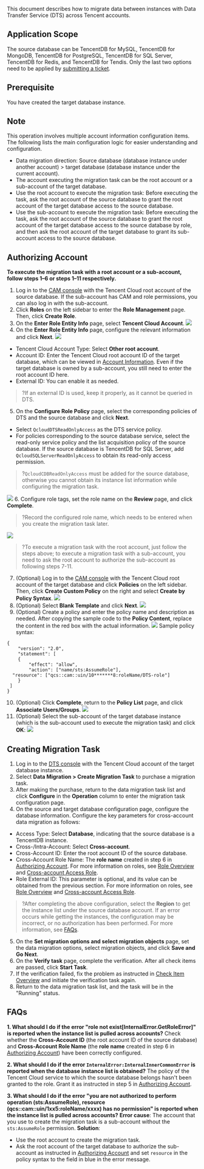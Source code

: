 This document describes how to migrate data between instances with Data Transfer Service (DTS) across Tencent accounts.

## Application Scope
The source database can be TencentDB for MySQL, TencentDB for MongoDB, TencentDB for PostgreSQL, TencentDB for SQL Server, TencentDB for Redis, and TencentDB for Tendis. Only the last two options need to be applied by [submitting a ticket](https://console.cloud.tencent.com/workorder/category).

## Prerequisite
You have created the target database instance.

## Note
This operation involves multiple account information configuration items. The following lists the main configuration logic for easier understanding and configuration.
- Data migration direction: Source database (database instance under another account) > target database (database instance under the current account).
- The account executing the migration task can be the root account or a sub-account of the target database.
 - Use the root account to execute the migration task: Before executing the task, ask the root account of the source database to grant the root account of the target database access to the source database.
 - Use the sub-account to execute the migration task: Before executing the task, ask the root account of the source database to grant the root account of the target database access to the source database by role, and then ask the root account of the target database to grant its sub-account access to the source database.

[](id:SQZH)
## Authorizing Account
**To execute the migration task with a root account or a sub-account, follow steps 1–6 or steps 1–11 respectively.**
1. Log in to the [CAM console](https://console.cloud.tencent.com/cam/role) with the Tencent Cloud root account of the source database. If the sub-account has CAM and role permissions, you can also log in with the sub-account.
2. Click **Roles** on the left sidebar to enter the **Role Management** page. Then, click **Create Role**.
3. On the **Enter Role Entity Info** page, select **Tencent Cloud Account**.
![](https://staticintl.cloudcachetci.com/yehe/backend-news/tQVE421_1.png)
4. On the **Enter Role Entity Info** page, configure the relevant information and click **Next**.
![](https://staticintl.cloudcachetci.com/yehe/backend-news/4XDh257_2.png)
 - Tencent Cloud Account Type: Select **Other root account**.
 - Account ID: Enter the Tencent Cloud root account ID of the target database, which can be viewed in [Account Information](https://console.cloud.tencent.com/developer). Even if the target database is owned by a sub-account, you still need to enter the root account ID here.
 - External ID: You can enable it as needed.
>?If an external ID is used, keep it properly, as it cannot be queried in DTS.
5. On the **Configure Role Policy** page, select the corresponding policies of DTS and the source database and click **Next**.
 - Select `QcloudDTSReadOnlyAccess` as the DTS service policy.
 - For policies corresponding to the source database service, select the read-only service policy and the list acquisition policy of the source database.
 If the source database is TencentDB for SQL Server, add `QcloudSQLServerReadOnlyAccess` to obtain its read-only access permission.
>?`QcloudCDBReadOnlyAccess` must be added for the source database, otherwise you cannot obtain its instance list information while configuring the migration task.
>
![](https://staticintl.cloudcachetci.com/yehe/backend-news/5yQt340_3.png)
6. Configure role tags, set the role name on the **Review** page, and click **Complete**.
>?Record the configured role name, which needs to be entered when you create the migration task later.
>
![](https://staticintl.cloudcachetci.com/yehe/backend-news/jvpM496_4.png)
>?To execute a migration task with the root account, just follow the steps above; to execute a migration task with a sub-account, you need to ask the root account to authorize the sub-account as following steps 7-11.
7. (Optional) Log in to the [CAM console](https://console.cloud.tencent.com/cam/role) with the Tencent Cloud root account of the target database and click **Policies** on the left sidebar. Then, click **Create Custom Policy** on the right and select **Create by Policy Syntax**.
![](https://staticintl.cloudcachetci.com/yehe/backend-news/WvJP179_5.png)
8. (Optional) Select **Blank Template** and click **Next**.
![](https://staticintl.cloudcachetci.com/yehe/backend-news/8QQh962_6.png)
9. (Optional) Create a policy and enter the policy name and description as needed. After copying the sample code to the **Policy Content**, replace the content in the red box with the actual information.
![](https://staticintl.cloudcachetci.com/yehe/backend-news/cBPU035_7.png)
Sample policy syntax:
```
{
    "version": "2.0",
    "statement": [
    {
        "effect": "allow",
        "action": ["name/sts:AssumeRole"],
  "resource": ["qcs::cam::uin/10*******8:roleName/DTS-role"]
    }
 ]
}
```
10. (Optional) Click **Complete**, return to the **Policy List** page, and click **Associate Users/Groups**.
![](https://staticintl.cloudcachetci.com/yehe/backend-news/TQ3A110_8.png)
11. (Optional) Select the sub-account of the target database instance (which is the sub-account used to execute the migration task) and click **OK**:
![](https://staticintl.cloudcachetci.com/yehe/backend-news/eYky851_9.png)

## Creating Migration Task
1. Log in to the [DTS console](https://console.cloud.tencent.com/dts/overview) with the Tencent Cloud account of the target database instance.
2. Select **Data Migration > Create Migration Task** to purchase a migration task.
3. After making the purchase, return to the data migration task list and click **Configure** in the **Operation** column to enter the migration task configuration page.
4. On the source and target database configuration page, configure the database information.
Configure the key parameters for cross-account data migration as follows:
 - Access Type: Select **Database**, indicating that the source database is a TencentDB instance.
 - Cross-/Intra-Account: Select **Cross-account**.
 - Cross-Account ID: Enter the root account ID of the source database.
 - Cross-Account Role Name: The **role name** created in step 6 in [Authorizing Account](#SQZH). For more information on roles, see [Role Overview](https://intl.cloud.tencent.com/document/product/598/19420) and [Cross-account Access Role](https://intl.cloud.tencent.com/document/product/1150/47148).
 - Role External ID: This parameter is optional, and its value can be obtained from the previous section. For more information on roles, see [Role Overview](https://intl.cloud.tencent.com/document/product/598/19420) and [Cross-account Access Role](https://intl.cloud.tencent.com/document/product/1150/47148).
 >?After completing the above configuration, select the **Region** to get the instance list under the source database account. If an error occurs while getting the instances, the configuration may be incorrect, or no authorization has been performed. For more information, see [FAQs](#CJWT).
5. On the **Set migration options and select migration objects** page, set the data migration options, select migration objects, and click **Save and Go Next**.
6. On the **Verify task** page, complete the verification. After all check items are passed, click **Start Task**.
7. If the verification failed, fix the problem as instructed in [Check Item Overview](https://intl.cloud.tencent.com/document/product/571/42551) and initiate the verification task again.
8. Return to the data migration task list, and the task will be in the "Running" status.

[](id:CJWT)
## FAQs
**1. What should I do if the error "role not exist[InternalError.GetRoleError]" is reported when the instance list is pulled across accounts?**
Check whether the **Cross-Account ID** (the root account ID of the source database) and **Cross-Account Role Name** (the **role name** created in step 6 in [Authorizing Account](#SQZH)) have been correctly configured.

**2. What should I do if the error `InternalError:InternalInnerCommonError` is reported when the database instance list is obtained?**
The policy of the Tencent Cloud service to which the source database belongs hasn't been granted to the role. Grant it as instructed in step 5 in [Authorizing Account](#sqzh).

**3. What should I do if the error "you are not authorized to perform operation (sts:AssumeRole), resource (qcs::cam::uin/1xx5:roleName/xxxx) has no permission" is reported when the instance list is pulled across accounts?**
**Error cause**: The account that you use to create the migration task is a sub-account without the `sts:AssumeRole` permission.
**Solution**:

- Use the root account to create the migration task.
- Ask the root account of the target database to authorize the sub-account as instructed in [Authorizing Account](#SQZH) and set `resource` in the policy syntax to the field in blue in the error message.


